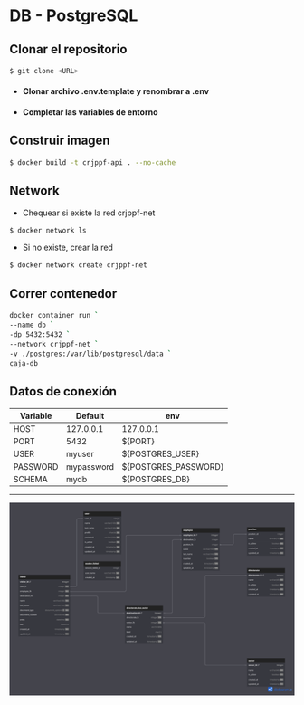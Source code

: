 # DB - PostgreSQL 

## Clonar el repositorio

```bash
$ git clone <URL>
```
- #### Clonar archivo .env.template y renombrar a .env
- #### Completar las variables de entorno

## Construir imagen

```bash
$ docker build -t crjppf-api . --no-cache
```

## Network

- Chequear si existe la red crjppf-net
```bash
$ docker network ls
```
- Si no existe, crear la red
```bash
$ docker network create crjppf-net
```

## Correr contenedor

```bash
docker container run `
--name db `
-dp 5432:5432 `
--network crjppf-net `
-v ./postgres:/var/lib/postgresql/data `
caja-db
```

## Datos de conexión

|Variable|Default|env|
|---|---|---|
|HOST|127.0.0.1|127.0.0.1|
|PORT|5432|${PORT}|
|USER|myuser|${POSTGRES_USER}|
|PASSWORD|mypassword|${POSTGRES_PASSWORD}|
|SCHEMA|mydb|${POSTGRES_DB}|

---
<!-- ![alt text](image.png) -->
![Descripción de la imagen](diagram%20(DER)/cajapf_access.png)


